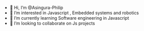 - 👋 Hi, I’m @Asingura-Philip
- 👀 I’m interested in Javascript , Embedded systems and robotics
- 🌱 I’m currently learning Software engineering in Javascript
- 💞️ I’m looking to collaborate on Js projects

<!---
- 📫 How to reach me ...
- 😄 Pronouns: ...
- ⚡ Fun fact: ...

<!---
Asingura-Philip/Asingura-Philip is a ✨ special ✨ repository because its `README.md` (this file) appears on your GitHub profile.
You can click the Preview link to take a look at your changes.
--->
